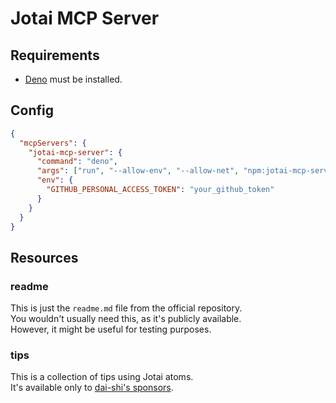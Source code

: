 # Jotai MCP Server

## Requirements

- [Deno](https://deno.com/) must be installed.

## Config

```json
{
  "mcpServers": {
    "jotai-mcp-server": {
      "command": "deno",
      "args": ["run", "--allow-env", "--allow-net", "npm:jotai-mcp-server"],
      "env": {
        "GITHUB_PERSONAL_ACCESS_TOKEN": "your_github_token"
      }
    }
  }
}
```

## Resources

### readme

This is just the `readme.md` file from the official repository.  
You wouldn't usually need this, as it's publicly available.  
However, it might be useful for testing purposes.

### tips

This is a collection of tips using Jotai atoms.  
It's available only to [dai-shi's sponsors](https://github.com/sponsors/dai-shi).
